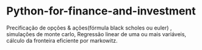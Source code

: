# Python-for-finance-and-investment
Precificação de opções &amp; ações(fórmula black scholes ou euler) , simulações de monte carlo, Regressão linear de uma ou mais variáveis, cálculo da fronteira eficiente por markowitz.
